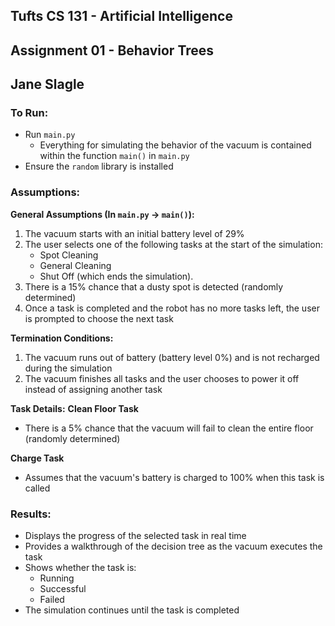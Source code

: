 ## Tufts CS 131 - Artificial Intelligence
## Assignment 01 - Behavior Trees
## Jane Slagle  


### To Run:
- Run `main.py` 
  - Everything for simulating the behavior of the vacuum is contained within the function `main()` in `main.py`
- Ensure the `random` library is installed


### Assumptions:

**General Assumptions (In `main.py` → `main()`):**
1. The vacuum starts with an initial battery level of 29%
2. The user selects one of the following tasks at the start of the simulation:  
   - Spot Cleaning
   - General Cleaning  
   - Shut Off (which ends the simulation).  
3. There is a 15% chance that a dusty spot is detected (randomly determined)  
4. Once a task is completed and the robot has no more tasks left, the user is prompted to choose the next task  

**Termination Conditions:**
1. The vacuum runs out of battery (battery level 0%) and is not recharged during the simulation
2. The vacuum finishes all tasks and the user chooses to power it off instead of assigning another task

**Task Details:**
**Clean Floor Task**
- There is a 5% chance that the vacuum will fail to clean the entire floor (randomly determined) 

**Charge Task**
- Assumes that the vacuum's battery is charged to 100% when this task is called 


### Results:
- Displays the progress of the selected task in real time
- Provides a walkthrough of the decision tree as the vacuum executes the task
- Shows whether the task is:  
  - Running  
  - Successful  
  - Failed  
- The simulation continues until the task is completed
